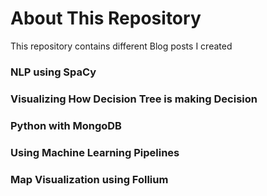 # About This Repository
This repository contains different Blog posts I created
### NLP using SpaCy
### Visualizing How Decision Tree is making Decision
### Python with MongoDB
### Using Machine Learning Pipelines
### Map Visualization using Follium
